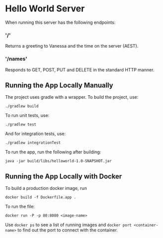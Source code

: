 # Hello World Server

When running this server has the following endpoints:

### '/'

Returns a greeting to Vanessa and the time on the server (AEST).

### '/names'

Responds to GET, POST, PUT and DELETE in the standard HTTP manner.

## Running the App Locally Manually

The project uses gradle with a wrapper. To build the project, use:

```./gradlew build```

To run unit tests, use:

```./gradlew test```

And for integration tests, use:

```./gradlew integrationTest```

To run the app, run the following after building:

```java -jar build/libs/helloworld-1.0-SNAPSHOT.jar```

## Running the App Locally with Docker

To build a production docker image, run 
```
docker build -f Dockerfile.app .
```

To run the file:
```
docker run -P -p 80:8080 <image-name>
```

Use ```docker ps``` to see a list of running images and ```docker port <container-name>``` to find out the port to connect with the container.